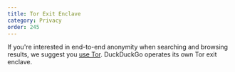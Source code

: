 ```yaml
---
title: Tor Exit Enclave
category: Privacy
order: 245
---
```

<p>If you're interested in end-to-end anonymity when searching and browsing results, we suggest you <a href="https://www.torproject.org/">use Tor</a>. DuckDuckGo operates its own Tor exit enclave.</p>